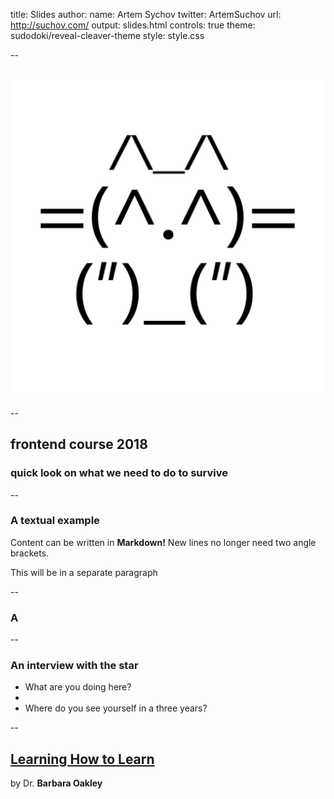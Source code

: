 title: Slides
author:
  name: Artem Sychov
  twitter: ArtemSuchov
  url: http://suchov.com/
output: slides.html
controls: true
theme: sudodoki/reveal-cleaver-theme
style: style.css

--

## ![](img/kottan.png)

--

## frontend course 2018
### quick look on what we need to do to survive

--

### A textual example

Content can be written in **Markdown!** New lines no longer need two angle brackets.

This will be in a separate paragraph

--

### A

--

### An interview with the star

* What are you doing here?
*
* Where do you see yourself in a three years?

--

## [Learning How to Learn](https://www.coursera.org/learn/learning-how-to-learn)

by Dr. **Barbara Oakley**
